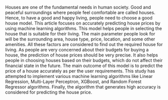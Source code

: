 Houses are one of the fundamental needs in human society. Good and peaceful surroundings where people feel comfortable are called houses. Hence, to have a good and happy living, people need to choose a good house model. This article focuses on accurately predicting house prices by using machine learning algorithms. This model helps people in selecting the house that is suitable for their living. The main parameter people look for will be the surrounding area, house type, price, location, and some other amenities. All these factors are considered to find out the required house for living. As people are very concerned about their budgets for buying a house, the prediction of house prices should be very precise. It also helps people in choosing houses based on their budgets, which do not affect their financial state in the future. The main outcome of this model is to predict the price of a house accurately as per the user requirements. This study has attempted to implement various machine learning algorithms like Linear Regression, Multi-Layer Perceptron, XGBoost, and Random Forest Regressor algorithms. Finally, the algorithm that generates high accuracy is considered for predicting the house price.
